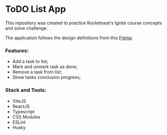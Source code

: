 # ToDO List App

This repository was created to practice Rocketseat's Ignite course concepts and solve challenge.

The application follows the design definitions from this [Figma](https://www.figma.com/file/0n0zDN7zbzhRbaEO74Xesx/ToDo-List/duplicate).

### Features:

- Add a task to list;
- Mark and unmark task as done;
- Remove a task from list;
- Show tasks conclusion progress;

### Stack and Tools:

- ViteJS
- ReactJS
- Typescript
- CSS Modules
- ESLint
- Husky
